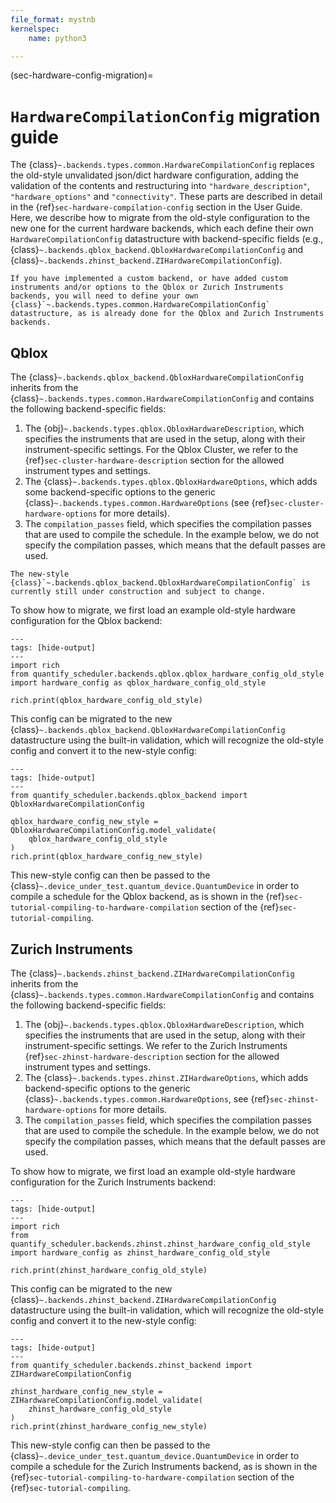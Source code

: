 ```yaml
---
file_format: mystnb
kernelspec:
    name: python3

---
```

(sec-hardware-config-migration)=
# `HardwareCompilationConfig` migration guide

The {class}`~.backends.types.common.HardwareCompilationConfig` replaces the old-style unvalidated json/dict hardware configuration, adding the validation of the contents and restructuring into `"hardware_description"`, `"hardware_options"` and `"connectivity"`. These parts are described in detail in the {ref}`sec-hardware-compilation-config` section in the User Guide. Here, we describe how to migrate from the old-style configuration to the new one for the current hardware backends, which each define their own `HardwareCompilationConfig` datastructure with backend-specific fields  (e.g., {class}`~.backends.qblox_backend.QbloxHardwareCompilationConfig` and {class}`~.backends.zhinst_backend.ZIHardwareCompilationConfig`).

```{admonition} Custom backends
If you have implemented a custom backend, or have added custom instruments and/or options to the Qblox or Zurich Instruments backends, you will need to define your own {class}`~.backends.types.common.HardwareCompilationConfig` datastructure, as is already done for the Qblox and Zurich Instruments backends.
```

## Qblox
The {class}`~.backends.qblox_backend.QbloxHardwareCompilationConfig` inherits from the {class}`~.backends.types.common.HardwareCompilationConfig` and contains the following backend-specific fields:

1. The {obj}`~.backends.types.qblox.QbloxHardwareDescription`, which specifies the instruments that are used in the setup, along with their instrument-specific settings. For the Qblox Cluster, we refer to the {ref}`sec-cluster-hardware-description` section for the allowed instrument types and settings.
2. The {class}`~.backends.types.qblox.QbloxHardwareOptions`, which adds some backend-specific options to the generic {class}`~.backends.types.common.HardwareOptions` (see {ref}`sec-cluster-hardware-options` for more details).
3. The `compilation_passes` field, which specifies the compilation passes that are used to compile the schedule. In the example below, we do not specify the compilation passes, which means that the default passes are used. 

```{admonition} Under construction
The new-style {class}`~.backends.qblox_backend.QbloxHardwareCompilationConfig` is currently still under construction and subject to change.
```

To show how to migrate, we first load an example old-style hardware configuration for the Qblox backend:

```{code-cell} ipython3
---
tags: [hide-output]
---
import rich
from quantify_scheduler.backends.qblox.qblox_hardware_config_old_style import hardware_config as qblox_hardware_config_old_style

rich.print(qblox_hardware_config_old_style)
```

This config can be migrated to the new {class}`~.backends.qblox_backend.QbloxHardwareCompilationConfig` datastructure using the built-in validation, which will recognize the old-style config and convert it to the new-style config:

```{code-cell} ipython3
---
tags: [hide-output]
---
from quantify_scheduler.backends.qblox_backend import QbloxHardwareCompilationConfig

qblox_hardware_config_new_style = QbloxHardwareCompilationConfig.model_validate(
    qblox_hardware_config_old_style
)
rich.print(qblox_hardware_config_new_style)
```

This new-style config can then be passed to the {class}`~.device_under_test.quantum_device.QuantumDevice` in order to compile a schedule for the Qblox backend, as is shown in the {ref}`sec-tutorial-compiling-to-hardware-compilation` section of the {ref}`sec-tutorial-compiling`.

## Zurich Instruments
The {class}`~.backends.zhinst_backend.ZIHardwareCompilationConfig` inherits from the {class}`~.backends.types.common.HardwareCompilationConfig` and contains the following backend-specific fields:

1. The {obj}`~.backends.types.qblox.QbloxHardwareDescription`, which specifies the instruments that are used in the setup, along with their instrument-specific settings. We refer to the Zurich Instruments {ref}`sec-zhinst-hardware-description` section for the allowed instrument types and settings.
2. The {class}`~.backends.types.zhinst.ZIHardwareOptions`, which adds backend-specific options to the generic {class}`~.backends.types.common.HardwareOptions`, see {ref}`sec-zhinst-hardware-options` for more details.
3. The `compilation_passes` field, which specifies the compilation passes that are used to compile the schedule. In the example below, we do not specify the compilation passes, which means that the default passes are used.

To show how to migrate, we first load an example old-style hardware configuration for the Zurich Instruments backend:

```{code-cell} ipython3
---
tags: [hide-output]
---
import rich
from quantify_scheduler.backends.zhinst.zhinst_hardware_config_old_style import hardware_config as zhinst_hardware_config_old_style

rich.print(zhinst_hardware_config_old_style)
```

This config can be migrated to the new {class}`~.backends.zhinst_backend.ZIHardwareCompilationConfig` datastructure using the built-in validation, which will recognize the old-style config and convert it to the new-style config:

```{code-cell} ipython3
---
tags: [hide-output]
---
from quantify_scheduler.backends.zhinst_backend import ZIHardwareCompilationConfig

zhinst_hardware_config_new_style = ZIHardwareCompilationConfig.model_validate(
    zhinst_hardware_config_old_style
)
rich.print(zhinst_hardware_config_new_style)
```

This new-style config can then be passed to the {class}`~.device_under_test.quantum_device.QuantumDevice` in order to compile a schedule for the Zurich Instruments backend, as is shown in the {ref}`sec-tutorial-compiling-to-hardware-compilation` section of the {ref}`sec-tutorial-compiling`.
